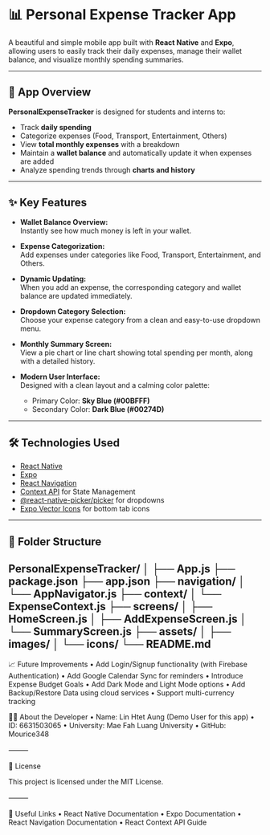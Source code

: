 # 📊 Personal Expense Tracker App

A beautiful and simple mobile app built with **React Native** and **Expo**, allowing users to easily track their daily expenses, manage their wallet balance, and visualize monthly spending summaries.

---

## 📱 App Overview

**PersonalExpenseTracker** is designed for students and interns to:
- Track **daily spending**
- Categorize expenses (Food, Transport, Entertainment, Others)
- View **total monthly expenses** with a breakdown
- Maintain a **wallet balance** and automatically update it when expenses are added
- Analyze spending trends through **charts and history**

---

## ✨ Key Features

- **Wallet Balance Overview:**  
  Instantly see how much money is left in your wallet.

- **Expense Categorization:**  
  Add expenses under categories like Food, Transport, Entertainment, and Others.

- **Dynamic Updating:**  
  When you add an expense, the corresponding category and wallet balance are updated immediately.

- **Dropdown Category Selection:**  
  Choose your expense category from a clean and easy-to-use dropdown menu.

- **Monthly Summary Screen:**  
  View a pie chart or line chart showing total spending per month, along with a detailed history.

- **Modern User Interface:**  
  Designed with a clean layout and a calming color palette:
  - Primary Color: **Sky Blue (#00BFFF)**
  - Secondary Color: **Dark Blue (#00274D)**

---

## 🛠️ Technologies Used

- [React Native](https://reactnative.dev/)
- [Expo](https://expo.dev/)
- [React Navigation](https://reactnavigation.org/)
- [Context API](https://reactjs.org/docs/context.html) for State Management
- [@react-native-picker/picker](https://github.com/react-native-picker/picker) for dropdowns
- [Expo Vector Icons](https://docs.expo.dev/guides/icons/) for bottom tab icons

---

## 📂 Folder Structure
PersonalExpenseTracker/
│
├── App.js
├── package.json
├── app.json
├── navigation/
│   └── AppNavigator.js
├── context/
│   └── ExpenseContext.js
├── screens/
│   ├── HomeScreen.js
│   ├── AddExpenseScreen.js
│   └── SummaryScreen.js
├── assets/
│   ├── images/
│   └── icons/
└── README.md
---

📈 Future Improvements
	•	Add Login/Signup functionality (with Firebase Authentication)
	•	Add Google Calendar Sync for reminders
	•	Introduce Expense Budget Goals
	•	Add Dark Mode and Light Mode options
	•	Add Backup/Restore Data using cloud services
	•	Support multi-currency tracking

👨‍💻 About the Developer
	•	Name: Lin Htet Aung (Demo User for this app)
	•	ID: 6631503065
	•	University: Mae Fah Luang University
	•	GitHub: Mourice348

⸻

📄 License

This project is licensed under the MIT License.

⸻

📎 Useful Links
	•	React Native Documentation
	•	Expo Documentation
	•	React Navigation Documentation
	•	React Context API Guide
